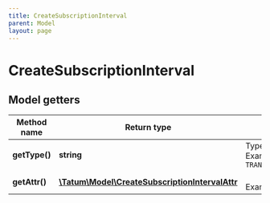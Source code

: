```yaml
---
title: CreateSubscriptionInterval
parent: Model
layout: page
---
```


# CreateSubscriptionInterval

## Model getters

Method name | Return type | Description | Notes
------------ | ------------- | ------------- | -------------
**getType()** | **string** | Type of the subscription. <br>Example: `TRANSACTION_HISTORY_REPORT` |
**getAttr()** | [**\Tatum\Model\CreateSubscriptionIntervalAttr**](../CreateSubscriptionIntervalAttr) |  <br>Example: `null` |

